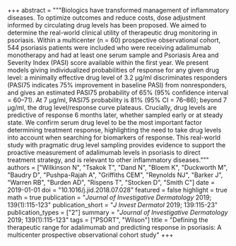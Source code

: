 +++
abstract = """Biologics have transformed management of inflammatory diseases. To optimize outcomes and reduce costs, dose adjustment informed by circulating drug levels has been proposed. We aimed to determine the real-world clinical utility of therapeutic drug monitoring in psoriasis. Within a multicenter (n = 60) prospective observational cohort, 544 psoriasis patients were included who were receiving adalimumab monotherapy and had at least one serum sample and Psoriasis Area and Severity Index (PASI) score available within the first year. We present models giving individualized probabilities of response for any given drug level: a minimally effective drug level of 3.2 μg/ml discriminates responders (PASI75 indicates 75% improvement in baseline PASI) from nonresponders, and gives an estimated PASI75 probability of 65% (95% confidence interval = 60–71). At 7 μg/ml, PASI75 probability is 81% (95% CI = 76–86); beyond 7 μg/ml, the drug level/response curve plateaus. Crucially, drug levels are predictive of response 6 months later, whether sampled early or at steady state. We confirm serum drug level to be the most important factor determining treatment response, highlighting the need to take drug levels into account when searching for biomarkers of response. This real-world study with pragmatic drug level sampling provides evidence to support the proactive measurement of adalimumab levels in psoriasis to direct treatment strategy, and is relevant to other inflammatory diseases."""
authors = ["Wilkinson N", "Tsakok T", "Dand N", "Bloem K", "Duckworth M", "Baudry D", "Pushpa-Rajah A", "Griffiths CEM", "Reynolds NJ", "Barker J", "Warren RB", "Burden AD", "Rispens T", "Stocken D", "Smith C"]
date = 2019-01-01
doi = "10.1016/j.jid.2018.07.028"
featured = false
highlight = true
math = true
publication = "*Journal of Investigative Dermatology* 2019; 139(1):115-123"
publication_short = "*J Invest Dermatol* 2019; 139:115-23"
publication_types = ["2"]
summary = "*Journal of Investigative Dermatology* 2019; 139(1):115-123"
tags = ["PSORT", "Wilson"]
title = "Defining the therapeutic range for adalimumab and predicting response in psoriasis: A multicenter prospective observational cohort study"
+++

